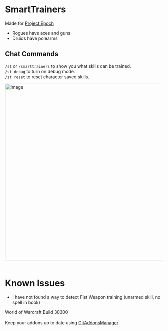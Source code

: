 # SmartTrainers

Made for <a href="https://www.project-epoch.net/">Project Epoch</a>
* Rogues have axes and guns
* Druids have polearms

## Chat Commands
`/st` or `/smarttrainers` to show you what skills can be trained.<br>
`/st debug` to turn on debug mode.<br>
`/st reset` to reset character saved skills.<br>



<img width="809" height="565" alt="image" src="https://github.com/user-attachments/assets/eb24770d-6b3a-4f66-b227-5e728f5380d2" />
<br><br>

# Known Issues
* I have not found a way to detect Fist Weapon training (unarmed skill, no spell in book)

World of Warcraft Build 30300
<br><br>
Keep your addons up to date using <a href="https://woblight.gitlab.io/overview/gitaddonsmanager/">GitAddonsManager</a>
